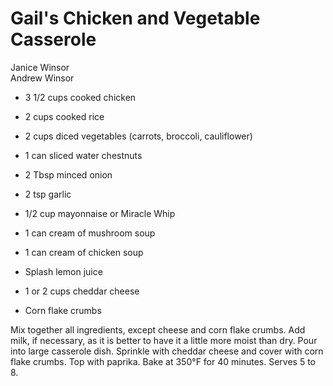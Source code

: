 # Gail's Chicken and Vegetable Casserole

Janice Winsor<br/>
Andrew Winsor

- 3 1/2 cups cooked chicken
- 2 cups cooked rice
- 2 cups diced vegetables (carrots, broccoli, cauliflower)
- 1 can sliced water chestnuts
- 2 Tbsp minced onion
- 2 tsp garlic

- 1/2 cup mayonnaise or Miracle Whip
- 1 can cream of mushroom soup
- 1 can cream of chicken soup
- Splash lemon juice
- 1 or 2 cups cheddar cheese
- Corn flake crumbs

Mix together all ingredients, except cheese and corn flake crumbs. Add milk, if necessary, as it is better to have it a little more moist than dry.  Pour into large casserole dish. Sprinkle with cheddar cheese and cover with corn flake crumbs. Top with paprika. Bake at 350°F for 40 minutes.  Serves 5 to 8.